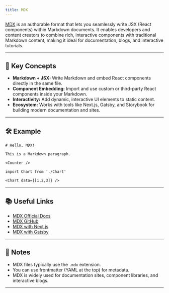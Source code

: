 ```yaml
---
title: MDX
---
```


[MDX](https://mdxjs.com/) is an authorable format that lets you seamlessly write JSX (React components) within Markdown documents. It enables developers and content creators to combine rich, interactive components with traditional Markdown content, making it ideal for documentation, blogs, and interactive tutorials.

---

## 🌟 Key Concepts

- **Markdown + JSX:** Write Markdown and embed React components directly in the same file.
- **Component Embedding:** Import and use custom or third-party React components inside your Markdown.
- **Interactivity:** Add dynamic, interactive UI elements to static content.
- **Ecosystem:** Works with tools like Next.js, Gatsby, and Storybook for building modern documentation and sites.

---

## 🛠️ Example

```mdx
# Hello, MDX!

This is a Markdown paragraph.

<Counter />

import Chart from './Chart'

<Chart data={[1,2,3]} />
```

---

## 📚 Useful Links

- [MDX Official Docs](https://mdxjs.com/)
- [MDX GitHub](https://github.com/mdx-js/mdx)
- [MDX with Next.js](https://nextjs.org/docs/pages/building-your-application/configuring/mdx)
- [MDX with Gatsby](https://www.gatsbyjs.com/docs/how-to/routing/mdx/)

---

## 📝 Notes

- MDX files typically use the `.mdx` extension.
- You can use frontmatter (YAML at the top) for metadata.
- MDX is widely used for documentation sites, component libraries, and interactive blogs.

---

